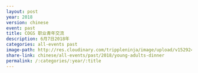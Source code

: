 ```yaml
---
layout: post
year: 2018
version: chinese
event: past
title: COGS 职业青年交流
description: 6月7日2018年
categories: all-events past
image-path: http://res.cloudinary.com/trippleninja/image/upload/v1529249370/CHI%20Young%20Adult/work2.jpg
share-link: chinese/all-events/past/2018/young-adults-dinner
permalink: /:categories/:year/:title
---
```

